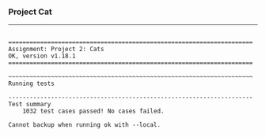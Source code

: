 ### Project Cat

---

```shell

=====================================================================
Assignment: Project 2: Cats
OK, version v1.18.1
=====================================================================

~~~~~~~~~~~~~~~~~~~~~~~~~~~~~~~~~~~~~~~~~~~~~~~~~~~~~~~~~~~~~~~~~~~~~
Running tests

---------------------------------------------------------------------
Test summary
    1032 test cases passed! No cases failed.

Cannot backup when running ok with --local.
```
